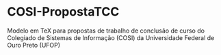 # COSI-PropostaTCC
Modelo em TeX para propostas de trabalho de conclusão de curso do Colegiado de Sistemas de Informação (COSI) da Universidade Federal de Ouro Preto (UFOP)
